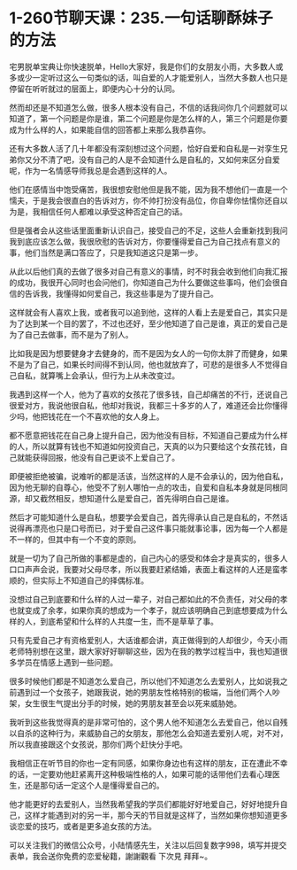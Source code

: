 # 1-260节聊天课：235.一句话聊酥妹子的方法

宅男脱单宝典让你快速脱单，Hello大家好，我是你们的女朋友小雨，大多数人或多或少一定听过这么一句类似的话，叫自爱的人才能爱别人，当然大多数人也只是停留在听听就过的层面上，即便内心十分的认同。

然而却还是不知道怎么做，很多人根本没有自己，不信的话我问你几个问题就可以知道了，第一个问题是你是谁，第二个问题是你是怎么样的人，第三个问题是你要成为什么样的人，如果能自信的回答都上来那么我恭喜你。

还有大多数人活了几十年都没有深刻想过这个问题，恰好自爱和自私是一对孪生兄弟你又分不清了吧，没有自己的人是不会知道什么是自私的，又如何来区分自爱呢，作为一名情感导师我总是会遇到这样的人。

他们在感情当中饱受痛苦，我很想安慰他但是我不能，因为我不想他们一直是一个懦夫，于是我会很直白的告诉对方，你不帅打扮没有品位，你自卑你怯懦你还自以为是，我相信任何人都难以承受这种否定自己的话。

但是强者会从这些话里面重新认识自己，接受自己的不足，这些人会重新找到我问我到底应该怎么做，我很欣慰的告诉对方，你要懂得爱自己为自己找点有意义的事，他们当然是满口答应了，只是我知道这只是第一步。

从此以后他们真的去做了很多对自己有意义的事情，时不时我会收到他们向我汇报的成功，我很开心同时也会问他们，你知道自己为什么要做这些事吗，他们会很自信的告诉我，我懂得如何爱自己，我这些事是为了提升自己。

这样就会有人喜欢上我，或者我可以追到他，这样的人看上去是爱自己，其实只是为了达到某一个目的罢了，不过也还好，至少他知道了自己是谁，真正的爱自己是为了自己去做事，而不是为了别人。

比如我是因为想要健身才去健身的，而不是因为女人的一句你太胖了而健身，如果不是为了自己，如果长时间得不到认同，他也就放弃了，可悲的是很多人不觉得自己自私，就算嘴上会承认，但行为上从未改变过。

我遇到这样一个人，他为了喜欢的女孩花了很多钱，自己却痛苦的不行，还说自己很爱对方，我说他很自私，他却对我说，我都三十多岁的人了，难道还会比你懂得少吗，他把钱花在一个不喜欢他的女人身上。

都不愿意把钱花在自己身上提升自己，因为他没有目标，不知道自己要成为什么样的人，所以就算有钱也不知道如何投资自己，天真的以为只要给这个女孩花钱，自己就能获得回报，他没有自己更谈不上爱自己了。

即便被拒绝被骗，说难听的都是活该，当然这样的人是不会承认的，因为他自私，因为他无聊的自尊心，他受不了别人哪怕一点的攻击，自爱和自私本身就是同根同源，却又截然相反，想知道什么是爱自己，首先得明白自己是谁。

然后才可能知道什么是自私，想要学会爱自己，首先得承认自己是自私的，不然话说得再漂亮也只是口号而已，对于爱自己这件事只能就事论事，因为每一个人都是不一样的，但其中有一个不变的原则。

就是一切为了自己所做的事都是虚的，自己内心的感受和体会才是真实的，很多人口口声声会说，我要对父母尽孝，所以我要赶紧结婚，表面上看这样的人还是蛮孝顺的，但实际上不知道自己的择偶标准。

没想过自己到底要和什么样的人过一辈子，对自己都如此的不负责任，对父母的孝也就变成了余孝，如果你真的想成为一个孝子，就应该明确自己到底想要成为什么样的人，到底希望和什么样的人共度一生，而不是草草了事。

只有先爱自己才有资格爱别人，大话谁都会讲，真正做得到的人却很少，今天小雨老师特别想在这里，跟大家好好聊聊这些，因为在我的教学过程当中，我也知道很多学员在情感上遇到一些问题。

很多时候他们都是不知道怎么爱自己，所以他们不知道怎么去爱别人，比如说我之前遇到过一个女孩子，她跟我说，她的男朋友性格特别的极端，当他们两个人吵架，女生很生气提出分手的时候，她的男朋友甚至会以死来威胁她。

我听到这些我觉得真的是非常可怕的，这个男人他不知道怎么去爱自己，他以自残以自杀的这种行为，来威胁自己的女朋友，那他怎么会知道去爱别人呢，对不对，所以我直接跟这个女孩说，那你们两个赶快分手吧。

我相信正在听节目的你也一定有同感，如果你身边也有这样的朋友，正在遭此不幸的话，一定要劝他赶紧离开这种极端性格的人，如果可能的话带他们去看心理医生，还是那句话一定这个人是懂得爱自己的。

他才能更好的去爱别人，当然我希望我的学员们都能好好地爱自己，好好地提升自己，这样才能遇到对的另一半，那今天的节目就是这样了，当然如果你想知道更多谈恋爱的技巧，或者是更多追女孩的方法。

可以关注我们的微信公众号，小陆情感先生，关注以后回复数字998，填写并提交表单，我会送你免费的恋爱秘籍，謝謝觀看 下次見 拜拜~。

